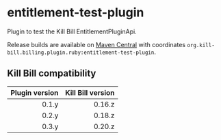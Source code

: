 entitlement-test-plugin
============================

Plugin to test the Kill Bill EntitlementPluginApi.

Release builds are available on [Maven Central](http://search.maven.org/#search%7Cga%7C1%7Cg%3A%22org.kill-bill.billing.plugin.ruby%22%20AND%20a%3A%22entitlement-test-plugin%22) with coordinates `org.kill-bill.billing.plugin.ruby:entitlement-test-plugin`.

Kill Bill compatibility
-----------------------

| Plugin version | Kill Bill version |
| -------------: | ----------------: |
| 0.1.y          | 0.16.z            |
| 0.2.y          | 0.18.z            |
| 0.3.y          | 0.20.z            |
